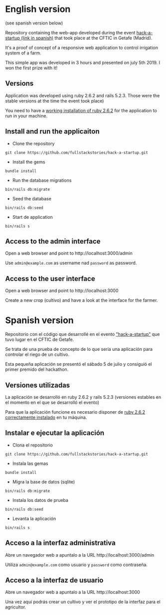 # English version

(see spanish version below)

Repository containing the web-app developed during the event [hack-a-startup (link in spanish)](https://cftic.centrosdeformacion.empleo.madrid.org/proyectos/planes-nacionales-sepe/concurso-de-programacion) that took place at the CFTIC in Getafe (Madrid).

It's a proof of concept of a responsive web application to control irrigation system of a farm.

This simple app was developed in 3 hours and presented on july 5th 2019. I won the first prize with it!

## Versions

Application was developed using ruby 2.6.2 and rails 5.2.3. Those were the stable versions at the time the event took place)

You need to have a [working installation of ruby 2.6.2](https://www.ruby-lang.org/en/documentation/installation/) for the application to run in your machine.

## Install and run the applicaiton

* Clone the repository

```
git clone https://github.com/fullstackstories/hack-a-startup.git
```

* Install the gems

```
bundle install
```

* Run the database migrations

```
bin/rails db:migrate
```

* Seed the database

```
bin/rails db:seed
```

* Start de application

```
bin/rails s
```

## Access to the admin interface

Open a web browser and point to http://localhost:3000/admin

Use ```admin@example.com``` as username nad ```password``` as password.

## Access to the user interface

Open a web browser and point to http://localhost:3000

Create a new crop (cultivo) and have a look at the interface for the farmer.

# Spanish version

Repositorio con el código que desarrollé en el evento ["hack-a-startup"](https://cftic.centrosdeformacion.empleo.madrid.org/proyectos/planes-nacionales-sepe/concurso-de-programacion) que tuvo lugar en el CFTIC de Getafe.

Se trata de una prueba de concepto de lo que sería una aplicación para controlar el riego de un cultivo.

Esta pequeña aplicación se presentó el sábado 5 de julio y consiguió el primer premido del hackathon.

## Versiones utilizadas

La aplicación se desarrolló en ruby 2.6.2 y rails 5.2.3 (versiones estables en el momento en el que se desarrolló el evento)

Para que la aplicación funcione es necesario disponer de [ruby 2.6.2 correctamente instalado](https://www.ruby-lang.org/es/documentation/installation/) en tu máquina.

## Instalar e ejecutar la aplicación

* Clona el repositorio

```
git clone https://github.com/fullstackstories/hack-a-startup.git
```

* Instala las gemas

```
bundle install
```

* Migra la base de datos (sqlite)

```
bin/rails db:migrate
```

* Instala los datos de prueba

```
bin/rails db:seed
```

* Levanta la aplicación

```
bin/rails s
```

## Acceso a la interfaz administrativa

Abre un navegador web a apuntalo a la URL http://localhost:3000/admin

Utiliza ```admin@example.com``` como usuario y ```password``` como contraseña.

## Acceso a la interfaz de usuario
Abre un navegador web a apuntalo a la URL http://localhost:3000

Una vez aquí podrás crear un cultivo y ver el prototipo de la interfaz para el agricultor.
